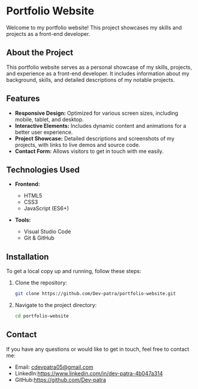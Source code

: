 
# Portfolio Website
Welcome to my portfolio website! This project showcases my skills and projects as a front-end developer.

## About the Project
This portfolio website serves as a personal showcase of my skills, projects, and experience as a front-end developer. It includes information about my background, skills, and detailed descriptions of my notable projects.

## Features
- **Responsive Design:** Optimized for various screen sizes, including mobile, tablet, and desktop.
- **Interactive Elements:** Includes dynamic content and animations for a better user experience.
- **Project Showcase:** Detailed descriptions and screenshots of my projects, with links to live demos and source code.
- **Contact Form:** Allows visitors to get in touch with me easily.

## Technologies Used
- **Frontend:**
  - HTML5
  - CSS3
  - JavaScript (ES6+)

- **Tools:**
  - Visual Studio Code
  - Git & GitHub

## Installation

To get a local copy up and running, follow these steps:

1. Clone the repository:
   ```sh
   git clone https://github.com/Dev-patra/portfolio-website.git
   ```
2. Navigate to the project directory:
   ```sh
   cd portfolio-website
   ```

## Contact
If you have any questions or would like to get in touch, feel free to contact me:

- Email: cdevpatra05@gmail.com
- LinkedIn:https://www.linkedin.com/in/dev-patra-4b047a314
- GitHub:https://github.com/Dev-patra


